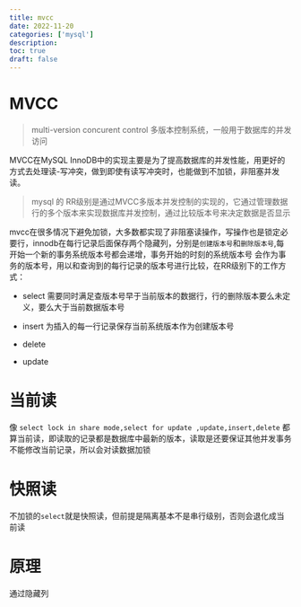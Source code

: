 ```yaml
---
title: mvcc
date: 2022-11-20
categories: ['mysql']
description: 
toc: true
draft: false
---
```



# MVCC 

> multi-version concurent control 多版本控制系统，一般用于数据库的并发访问

MVCC在MySQL InnoDB中的实现主要是为了提高数据库的并发性能，用更好的方式去处理读-写冲突，做到即使有读写冲突时，也能做到不加锁，非阻塞并发读。

> mysql 的 RR级别是通过MVCC多版本并发控制的实现的，它通过管理数据行的多个版本来实现数据库并发控制，通过比较版本号来决定数据是否显示

mvcc在很多情况下避免加锁，大多数都实现了非阻塞读操作，写操作也是锁定必要行，innodb在每行记录后面保存两个隐藏列，分别是`创建版本号`和`删除版本号`,每开始一个新的事务系统版本号都会递增，事务开始的时刻的系统版本号
会作为事务的版本号，用以和查询到的每行记录的版本号进行比较，在RR级别下的工作方式：

+ select 需要同时满足查版本号早于当前版本的数据行，行的删除版本要么未定义，要么大于当前数据版本号

+ insert 为插入的每一行记录保存当前系统版本作为创建版本号

+ delete

+ update


# 当前读

像 `select lock in share mode,select for update ,update,insert,delete` 都算当前读，即读取的记录都是数据库中最新的版本，读取是还要保证其他并发事务不能修改当前记录，所以会对读数据加锁


# 快照读

不加锁的`select`就是快照读，但前提是隔离基本不是串行级别，否则会退化成当前读


# 原理

通过隐藏列
